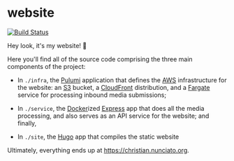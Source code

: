 # website

[![Build Status](https://travis-ci.org/cnunciato/website.svg?branch=master)](https://travis-ci.org/cnunciato/website)

Hey look, it's my website! 👋

Here you'll find all of the source code comprising the three main components of the project:

* In `./infra`, the [Pulumi](https://www.pulumi.com/) application that defines the [AWS](https://aws.amazon.com/) infrastructure for the website: an [S3](https://aws.amazon.com/s3/) bucket, a [CloudFront](https://aws.amazon.com/cloudfront/) distribution, and a [Fargate](https://aws.amazon.com/fargate/) service for processing inbound media submissions;

* In `./service`, the [Docker](https://www.docker.com/)ized [Express](https://expressjs.com/) app that does all the media processing, and also serves as an API service for the website; and finally,

* In `./site`, the [Hugo](https://gohugo.io/) app that compiles the static website

Ultimately, everything ends up at https://christian.nunciato.org.
